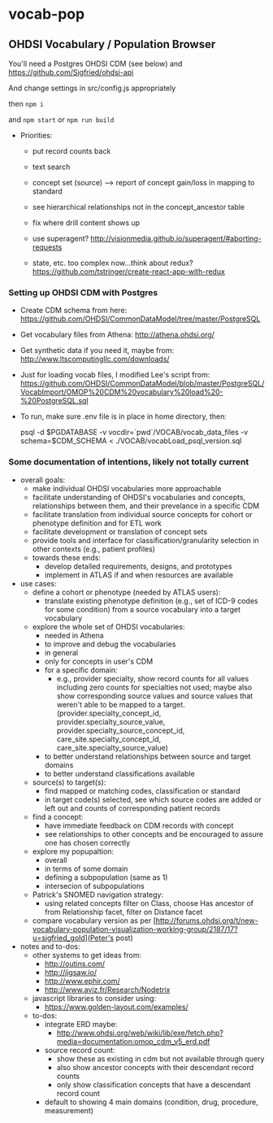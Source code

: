 # vocab-pop
## OHDSI Vocabulary / Population Browser

You'll need a Postgres OHDSI CDM (see below) and https://github.com/Sigfried/ohdsi-api

And change settings in src/config.js appropriately

then `npm i`

and `npm start`
or `npm run build`


  - Priorities:
    - put record counts back
    - text search
    - concept set (source) --> report of concept gain/loss in mapping to standard
    - see hierarchical relationships not in the concept_ancestor table
    - fix where drill content shows up

    - use superagent? http://visionmedia.github.io/superagent/#aborting-requests
    - state, etc. too complex now...think about redux? https://github.com/tstringer/create-react-app-with-redux

### Setting up OHDSI CDM with Postgres

  - Create CDM schema from here: https://github.com/OHDSI/CommonDataModel/tree/master/PostgreSQL
  - Get vocabulary files from Athena: http://athena.ohdsi.org/
  - Get synthetic data if you need it, maybe from: http://www.ltscomputingllc.com/downloads/

  - Just for loading vocab files, I modified Lee's script from: https://github.com/OHDSI/CommonDataModel/blob/master/PostgreSQL/VocabImport/OMOP%20CDM%20vocabulary%20load%20-%20PostgreSQL.sql
  - To run, make sure .env file is in place in home directory, then:

     psql -d $PGDATABASE -v vocdir=`pwd`/VOCAB/vocab_data_files -v schema=$CDM_SCHEMA < ./VOCAB/vocabLoad_psql_version.sql



### Some documentation of intentions, likely not totally current

  - overall goals:
    - make individual OHDSI vocabularies more approachable
    - facilitate understanding of OHDSI's vocabularies and concepts, relationships between them, and their prevelance in a specific CDM
    - facilitate translation from individual source concepts for cohort or phenotype definition and for ETL work
    - facilitate development or translation of concept sets
    - provide tools and interface for classification/granularity selection in other contexts (e.g., patient profiles)
    - towards these ends: 
      - develop detailed requirements, designs, and prototypes
      - implement in ATLAS if and when resources are available
  - use cases:
    - define a cohort or phenotype (needed by ATLAS users):
      - translate existing phenotype definition (e.g., set of ICD-9 codes for some condition) from a source vocabulary into a target vocabulary
    - explore the whole set of OHDSI vocabularies:
      - needed in Athena
      - to improve and debug the vocabularies
      - in general
      - only for concepts in user's CDM
      - for a specific domain:
        - e.g., provider specialty, show record counts for all values including zero counts for specialties not used; maybe also show corresponding source values and source values that weren't able to be mapped to a target. (provider.specialty_concept_id, provider.specialty_source_value, provider.specialty_source_concept_id, care_site.specialty_concept_id, care_site.specialty_source_value)
      - to better understand relationships between source and target domains
      - to better understand classifications available
    - source(s) to target(s):
      - find mapped or matching codes, classification or standard
      - in target code(s) selected, see which source codes are added or left out and counts of corresponding patient records
    - find a concept:
      - have immediate feedback on CDM records with concept
      - see relationships to other concepts and be encouraged to assure one has chosen correctly
    - explore my popupaltion:
      - overall
      - in terms of some domain
      - defining a subpopulation (same as 1)
      - intersecion of subpopulations
    - Patrick's SNOMED navigation strategy: 
      - using related concepts filter on Class, choose Has ancestor of from Relationship facet, filter on Distance facet
    - compare vocabulary version as per [http://forums.ohdsi.org/t/new-vocabulary-population-visualization-working-group/2187/17?u=sigfried_gold](Peter's post)
  - notes and to-dos:
    - other systems to get ideas from:
      - http://outins.com/
      - http://jigsaw.io/
      - http://www.ephir.com/
      - http://www.aviz.fr/Research/Nodetrix
    - javascript libraries to consider using:
      - https://www.golden-layout.com/examples/
    - to-dos:
      - integrate ERD maybe:
        - http://www.ohdsi.org/web/wiki/lib/exe/fetch.php?media=documentation:omop_cdm_v5_erd.pdf
      - source record count:
        - show these as existing in cdm but not available through query
        - also show ancestor concepts with their descendant record counts
        - only show classification concepts that have a descendant record count
      - default to showing 4 main domains (condition, drug, procedure, measurement)
